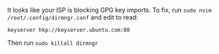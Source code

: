 It looks like your ISP is blocking GPG key imports. To fix, run `sudo nvim /root/.config/dirmngr.conf` and edit to read:

```
keyserver hkp://keyserver.ubuntu.com:80
```

Then run `sudo killall dirmngr`

